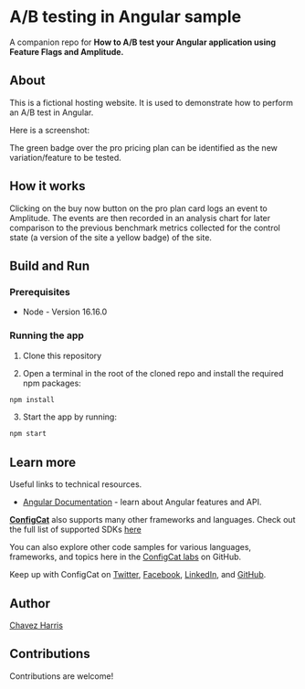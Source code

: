 # A/B testing in Angular sample

A companion repo for **How to A/B test your Angular application using Feature Flags and Amplitude.**

## About

This is a fictional hosting website. It is used to demonstrate how to perform an A/B test in Angular.

Here is a screenshot:

<!-- TODO: Update snapshot -->

The green badge over the pro pricing plan can be identified as the new variation/feature to be tested.

## How it works

Clicking on the buy now button on the pro plan card logs an event to Amplitude. The events are then recorded in 
an analysis chart for later comparison to the previous benchmark metrics collected for the control state (a version of the site a yellow badge) of the site.

## Build and Run

### Prerequisites

- Node - Version 16.16.0

### Running the app

1. Clone this repository

2. Open a terminal in the root of the cloned repo and install the required npm packages:

```sh
npm install
```
3. Start the app by running:

```sh
npm start
```

## Learn more

Useful links to technical resources.

- [Angular Documentation](https://angular.io/docs) - learn about Angular features and API.

[**ConfigCat**](https://configcat.com) also supports many other frameworks and languages. Check out the full list of supported SDKs [here](https://configcat.com/docs/sdk-reference/overview/)

You can also explore other code samples for various languages, frameworks, and topics here in the [ConfigCat labs](https://github.com/configcat-labs) on GitHub.

Keep up with ConfigCat on [Twitter](https://twitter.com/configcat), [Facebook](https://www.facebook.com/configcat), [LinkedIn](https://www.linkedin.com/company/configcat/), and [GitHub](https://github.com/configcat).

## Author
[Chavez Harris](https://github.com/codedbychavez)

## Contributions
Contributions are welcome!
